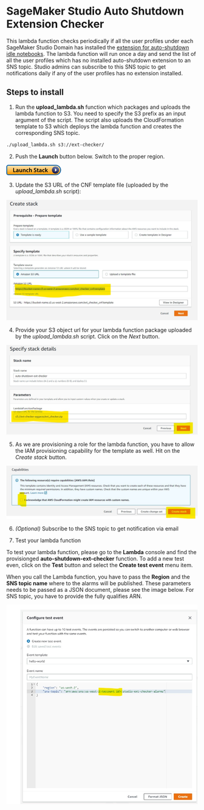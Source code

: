 # SageMaker Studio Auto Shutdown Extension Checker

This lambda function checks periodically if all the user profiles under each SageMaker Studio Domain has installed the [extension for auto-shutdown idle notebooks](https://github.com/aws-samples/sagemaker-studio-auto-shutdown-extension/tree/main/sagemaker_studio_autoshutdown). The lambda function will run once a day and send the list of all the user profiles which has no installed auto-shutdown extension to an SNS topic. Studio admins can subscribe to this SNS topic to get notifications daily if any of the user profiles has no extension installed.

## Steps to install

1. Run the **upload_lambda.sh** function which packages and uploads the lambda function to S3. You need to specify the S3 prefix as an input argument of the script. The script also uploads the CloudFormation template to S3 which deploys the lambda function and creates the corresponding SNS topic.
```bash
./upload_lambda.sh s3://ext-checker/
```

2. Push the **Launch** button below. Switch to the proper region.

[![Launch in us-west-2](assets/launch-stack.png?raw=true)](https://console.aws.amazon.com/cloudformation/home?region=us-west-2#/stacks/new?stackName=auto-shutdown-ext-checker&templateURL=https://bucket-name.s3.us-west-2.amazonaws.com/ext_checker_cnf.template)

3. Update the S3 URL of the CNF template file (uploaded by the *upload_lambda.sh* script):

![Alt Step 1](assets/step1.jpg?raw=true "Step 1")

4. Provide your S3 object url for your lambda function package uploaded by the *upload_lambda.sh* script. Click on the *Next* button.

![Alt Step 2](assets/step2.jpg?raw=true "Step 2")

5. As we are provisioning a role for the lambda function, you have to allow the IAM provisioning capability for the template as well. Hit on the *Create stack* button.

![Alt Step 3](assets/step3.jpg?raw=true "Step 3")

6. *(Optional)* Subscribe to the SNS topic to get notification via email


7. Test your lambda function

To test your lambda function, please go to the **Lambda** console and find the provisionged **auto-shutdown-ext-checker** function. To add a new test even, click on the **Test** button and select the **Create test event** menu item.

When you call the Lambda function, you have to pass the **Region** and the **SNS topic name** where to the alarms will be published. These parameters needs to be passed as a JSON document, please see the image below. For SNS topic, you have to provide the fully qualifies ARN.

![Alt Step 5](assets/step55.jpg?raw=true "Step 3")



